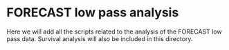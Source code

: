 # FORECAST low pass analysis

Here we will add all the scripts related to the analysis of the FORECAST low pass data. Survival analysis will also be included in this directory.
